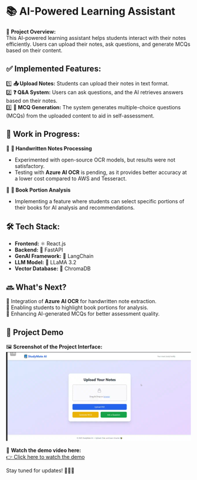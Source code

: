 # 📚 AI-Powered Learning Assistant

🚀 **Project Overview:**  
This AI-powered learning assistant helps students interact with their notes efficiently. Users can upload their notes, ask questions, and generate MCQs based on their content.

## ✅ Implemented Features:

1️⃣ **📤 Upload Notes:** Students can upload their notes in text format.  
2️⃣ **❓ Q&A System:** Users can ask questions, and the AI retrieves answers based on their notes.  
3️⃣ **📝 MCQ Generation:** The system generates multiple-choice questions (MCQs) from the uploaded content to aid in self-assessment.  

## 🔄 Work in Progress:

🚧 **📝 Handwritten Notes Processing**  
- Experimented with open-source OCR models, but results were not satisfactory.
- Testing with **Azure AI OCR** is pending, as it provides better accuracy at a lower cost compared to AWS and Tesseract.

🚧 **📖 Book Portion Analysis**  
- Implementing a feature where students can select specific portions of their books for AI analysis and recommendations.

## 🛠️ Tech Stack:

- **Frontend:** ⚛️ React.js
- **Backend:** 🚀 FastAPI
- **GenAI Framework:** 🧠 LangChain
- **LLM Model:** 🦙 LLaMA 3.2
- **Vector Database:** 🏪 ChromaDB

## 🔜 What's Next?

🔹 Integration of **Azure AI OCR** for handwritten note extraction.  
🔹 Enabling students to highlight book portions for analysis.  
🔹 Enhancing AI-generated MCQs for better assessment quality.  

## 🎥 Project Demo  

🖼️ **Screenshot of the Project Interface:**  
![Project Screenshot](Screenshot/image.png)  

🔗 **Watch the demo video here:**  
[👉 Click here to watch the demo](https://drive.google.com/file/d/18kAxtS8oVZIVMIdW-MtUqakadgpJxjU8/view?usp=sharing)


Stay tuned for updates! 🚀📖✨